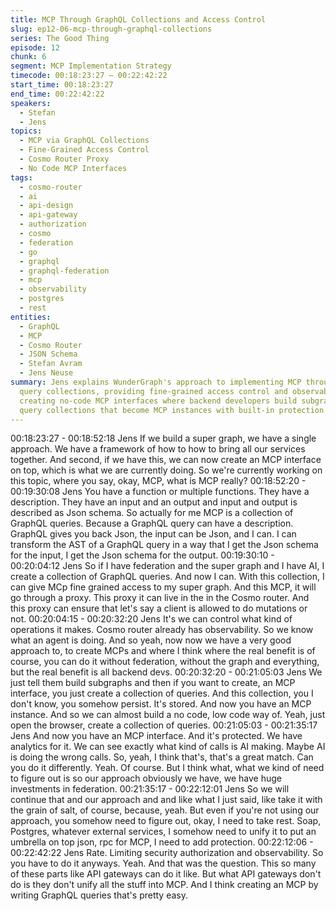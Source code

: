 ```yaml
---
title: MCP Through GraphQL Collections and Access Control
slug: ep12-06-mcp-through-graphql-collections
series: The Good Thing
episode: 12
chunk: 6
segment: MCP Implementation Strategy
timecode: 00:18:23:27 – 00:22:42:22
start_time: 00:18:23:27
end_time: 00:22:42:22
speakers:
  - Stefan
  - Jens
topics:
  - MCP via GraphQL Collections
  - Fine-Grained Access Control
  - Cosmo Router Proxy
  - No Code MCP Interfaces
tags:
  - cosmo-router
  - ai
  - api-design
  - api-gateway
  - authorization
  - cosmo
  - federation
  - go
  - graphql
  - graphql-federation
  - mcp
  - observability
  - postgres
  - rest
entities:
  - GraphQL
  - MCP
  - Cosmo Router
  - JSON Schema
  - Stefan Avram
  - Jens Neuse
summary: Jens explains WunderGraph's approach to implementing MCP through GraphQL
  query collections, providing fine-grained access control and observability. He describes
  creating no-code MCP interfaces where backend developers build subgraphs and create
  query collections that become MCP instances with built-in protection and analytics.
---
```


00:18:23:27 - 00:18:52:18
Jens
If we build a super graph, we have a single approach. We have a framework of how to how to
bring all our services together. And second, if we have this, we can now create an MCP
interface on top, which is what we are currently doing. So we're currently working on this topic,
where you say, okay, MCP, what is MCP really?
00:18:52:20 - 00:19:30:08
Jens
You have a function or multiple functions. They have a description. They have an input and an
output and input and output is described as Json schema. So actually for me MCP is a
collection of GraphQL queries. Because a GraphQL query can have a description. GraphQL
gives you back Json, the input can be Json, and I can. I can transform the AST of a GraphQL
query in a way that I get the Json schema for the input, I get the Json schema for the output.
00:19:30:10 - 00:20:04:12
Jens
So if I have federation and the super graph and I have AI, I create a collection of GraphQL
queries. And now I can. With this collection, I can give MCp fine grained access to my super
graph. And this MCP, it will go through a proxy. This proxy it can live in the in the Cosmo router.
And this proxy can ensure that let's say a client is allowed to do mutations or not.
00:20:04:15 - 00:20:32:20
Jens
It's we can control what kind of operations it makes. Cosmo router already has observability. So
we know what an agent is doing. And so yeah, now now we have a very good approach to, to
create MCPs and where I think where the real benefit is of course, you can do it without
federation, without the graph and everything, but the real benefit is all backend devs.
00:20:32:20 - 00:21:05:03
Jens
We just tell them build subgraphs and then if you want to create, an MCP interface, you just
create a collection of queries. And this collection, you I don't know, you somehow persist. It's
stored. And now you have an MCP instance. And so we can almost build a no code, low code
way of. Yeah, just open the browser, create a collection of queries.
00:21:05:03 - 00:21:35:17
Jens
And now you have an MCP interface. And it's protected. We have analytics for it. We can see
exactly what kind of calls is AI making. Maybe AI is doing the wrong calls. So, yeah, I think
that's, that's a great match. Can you do it differently. Yeah. Of course. But I think what, what we
kind of need to figure out is so our approach obviously we have, we have huge investments in
federation.
00:21:35:17 - 00:22:12:01
Jens
So we will continue that and our approach and and like what I just said, like take it with the grain
of salt, of course, because, yeah. But even if you're not using our approach, you somehow need
to figure out, okay, I need to take rest. Soap, Postgres, whatever external services, I somehow
need to unify it to put an umbrella on top json, rpc for MCP, I need to add protection.
00:22:12:06 - 00:22:42:22
Jens
Rate. Limiting security authorization and observability. So you have to do it anyways. Yeah. And
that was the question. This so many of these parts like API gateways can do it like. But what API
gateways don't do is they don't unify all the stuff into MCP. And I think creating an MCP by
writing GraphQL queries that's pretty easy.